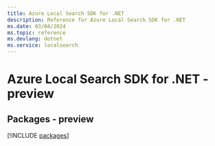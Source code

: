 ```yaml
---
title: Azure Local Search SDK for .NET
description: Reference for Azure Local Search SDK for .NET
ms.date: 03/04/2024
ms.topic: reference
ms.devlang: dotnet
ms.service: localsearch
---
```

# Azure Local Search SDK for .NET - preview
## Packages - preview
[!INCLUDE [packages](local-search-index.md)]